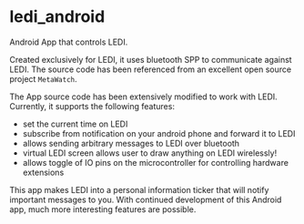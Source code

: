 ledi_android
============

Android App that controls LEDI.

Created exclusively for LEDI, it uses bluetooth SPP to communicate
against LEDI. The source code has been referenced from an excellent open
source project `MetaWatch`.

The App source code has been extensively modified to work with LEDI. 
Currently, it supports the following features:

* set the current time on LEDI
* subscribe from notification on your android phone and forward it to LEDI
* allows sending arbitrary messages to LEDI over bluetooth
* virtual LEDI screen allows user to draw anything on LEDI wirelessly!
* allows toggle of IO pins on the microcontroller for controlling
  hardware extensions

This app makes LEDI into a personal information ticker that will notify
important messages to you. With continued development of this Android app,
much more interesting features are possible.
